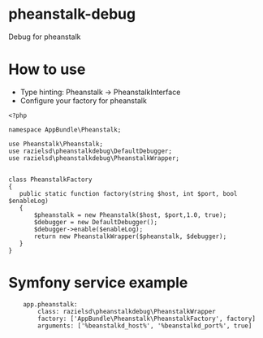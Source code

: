 # pheanstalk-debug
Debug for pheanstalk

# How to use
 * Type hinting: Pheanstalk -> PheanstalkInterface
 * Configure your factory for pheanstalk
 
 ```
<?php

namespace AppBundle\Pheanstalk;

use Pheanstalk\Pheanstalk;
use razielsd\pheanstalkdebug\DefaultDebugger;
use razielsd\pheanstalkdebug\PheanstalkWrapper;


class PheanstalkFactory
{
    public static function factory(string $host, int $port, bool $enableLog)
    {
        $pheanstalk = new Pheanstalk($host, $port,1.0, true);
        $debugger = new DefaultDebugger();
        $debugger->enable($enableLog);
        return new PheanstalkWrapper($pheanstalk, $debugger);
    }
}
```

# Symfony service example

```
    app.pheanstalk:
        class: razielsd\pheanstalkdebug\PheanstalkWrapper
        factory: ['AppBundle\Pheanstalk\PheanstalkFactory', factory]
        arguments: ['%beanstalkd_host%', '%beanstalkd_port%', true]

```
